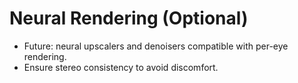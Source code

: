 # Neural Rendering (Optional)

- Future: neural upscalers and denoisers compatible with per-eye rendering.
- Ensure stereo consistency to avoid discomfort.
